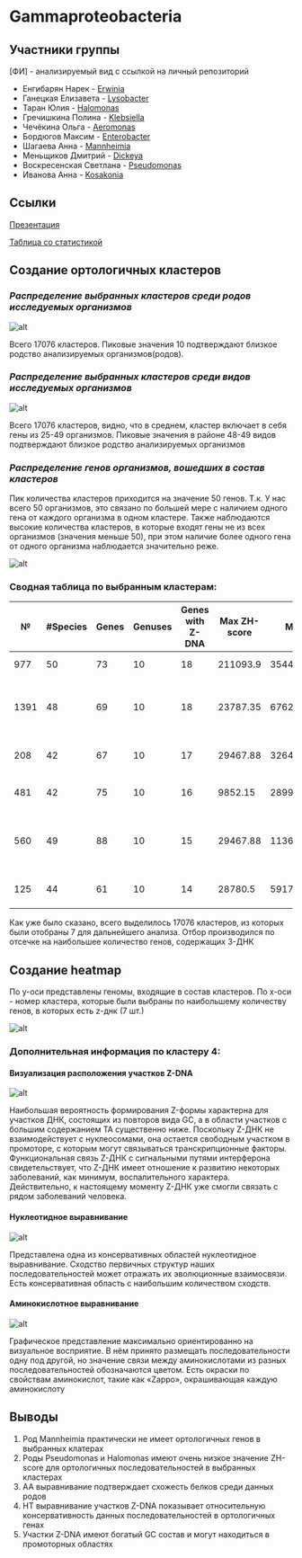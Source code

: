 # Gammaproteobacteria

## Участники группы
[ФИ] - анализируемый вид с ссылкой на личный репозиторий

+ Енгибарян Нарек - [Erwinia](https://github.com/narek01/hse22_project)
+ Ганецкая Елизавета - [Lysobacter](https://github.com/clumsyred-fox/hse22_project)
+ Таран Юлия - [Halomonas](https://github.com/tomat8jpg/hse2022_project)
+ Гречишкина Полина - [Klebsiella](https://github.com/Monopollia/HSE_project_22_orgs)
+ Чечёкина Ольга - [Aeromonas](https://github.com/OlgaChechekina/Z-DNA_Aeromonas)
+ Бордюгов Максим - [Enterobacter](https://github.com/DedAzaMarks/hse22_project)
+ Шагаева Анна - [Mannheimia](https://github.com/shaggy99999/hse22_project)
+ Меньщиков Дмитрий - [Dickeya](https://github.com/mrGnost/hse22_project)
+ Воскресенская Светлана - [Pseudomonas](https://github.com/svetlana-voskr/hse22_project)
+ Иванова Анна - [Kosakonia](https://github.com/AnnaIvanovaaa/hse22_project)

## Ссылки

[Презентация](https://docs.google.com/presentation/d/1LozU8K9kk02SkZyUv_IBtKXBfuWemxfC3j8vcfUJtqk/edit#slide=id.p)

[Таблица со статистикой]()

## Создание ортологичных кластеров

### *Распределение выбранных кластеров среди родов исследуемых организмов*
![alt](https://github.com/svetlana-voskr/project-group-Gammaproteobacteria-1/blob/lana/pictures/genuses_distribution.png) 

Всего 17076 кластеров. Пиковые значения 10 подтверждают близкое родство анализируемых организмов(родов).

### *Распределение выбранных кластеров среди видов исследуемых организмов*
![alt](https://github.com/svetlana-voskr/project-group-Gammaproteobacteria-1/blob/lana/pictures/species_distribution.png)

Всего 17076 кластеров, видно, что в среднем, кластер включает в себя гены из 25-49 организмов. Пиковые значения в районе 48-49 видов подтверждают близкое родство анализируемых организмов

### *Распределение генов организмов, вошедших в состав кластеров*

Пик количества кластеров приходится на значение 50 генов. Т.к. У нас всего 50 организмов, это связано по большей мере с наличием одного гена от каждого организма в одном кластере. Также наблюдаются высокие количества кластеров, в которые входят гены не из всех организмов (значения меньше 50), при этом наличие более одного гена от одного организма наблюдается значительно реже.

![alt](https://github.com/svetlana-voskr/project-group-Gammaproteobacteria-1/blob/lana/pictures/genes_distribution.png)

### Сводная таблица по выбранным кластерам:

| № | #Species | Genes | Genuses | Genes with Z-DNA | Max ZH-score | Mean ZH-Sqore | Function |
|---|---|---|---|---|---|---|---|
| 977 | 50 | 73 | 10 | 18 | 211093.9 | 35448.16305 | Cysteine desulfurase |
| 1391 | 48 | 69 | 10 | 18 | 23787.35 | 6762.25306667 | Sec-independent protein tranclocase subunit tata |
| 208 | 42 | 67 | 10 | 17 | 29467.88 | 3264.72525882353 | P-ii family nitrogen regulator |
| 481 | 42 | 75 | 10 | 16 | 9852.15 | 2899.2377374999996 | Hth-type transqriptional repressor purr |
| 560 | 49 | 88 | 10 | 15 | 29467.88 | 11363.64275999999 | Lipoprotein-releasing abc transporter permease subunit lole |
| 125 | 44 | 61 | 10 | 14 | 28780.5 | 5917.269785714286 | Pts phossphocarrier protien npr |

Как уже было сказано, всего выделилось 17076 кластеров, из которых были отобраны 7 для дальнейшего анализа. Отбор производился по отсечке на наибольшее количество генов, содержащих З-ДНК

## Создание heatmap

По у-оси представлены геномы, входящие в состав кластеров.
По х-оси - номер кластера, которые были выбраны по наибольшему количеству генов, в которых есть z-днк (7 шт.)

![alt](https://github.com/svetlana-voskr/project-group-Gammaproteobacteria-1/blob/lana/pictures/heatmap_with_annotation.png)

### Дополнительная информация по кластеру 4:

#### Визуализация расположения участков Z-DNA

![alt](https://github.com/svetlana-voskr/project-group-Gammaproteobacteria-1/blob/lana/pictures/Cluster_and_zdna.png)

Наибольшая вероятность формирования Z-формы характерна для участков ДНК, состоящих из повторов вида GC, а в области участков с большим содержанием TA существенно ниже.
Поскольку Z-ДНК не взаимодействует с нуклеосомами, она остается свободным участком в промоторе, с которым могут связываться транскрипционные факторы. 
Функциональная связь Z-ДНК с сигнальными путями интерферона свидетельствует, что Z-ДНК имеет отношение к развитию некоторых заболеваний, как минимум, воспалительного характера. Действительно, к настоящему моменту Z-ДНК уже смогли связать с рядом заболеваний человека.

#### Нуклеотидное выравнивание 

![alt](https://github.com/svetlana-voskr/project-group-Gammaproteobacteria-1/blob/lana/pictures/cluster_4_na.png)

Представлена одна из консервативных областей нуклеотидное выравнивание.
Сходство первичных структур наших последовательностей может отражать их эволюционные взаимосвязи. Есть консервативная область с наибольшим количеством сходств.

#### Аминокислотное выравнивание

![alt](https://github.com/svetlana-voskr/project-group-Gammaproteobacteria-1/blob/lana/pictures/cluster_4_protein.png)

Графическое представление максимально ориентированно на визуальное восприятие. В нём принято размещать последовательности одну под другой, но значение связи между аминокислотами из разных последовательностей обозначаются цветом. Есть окраски по свойствам аминокислот, такие как «Zappo», окрашивающая каждую аминокислоту

## Выводы

1) Род Mannheimia практически не имеет ортологичных генов в выбранных клатерах
2) Роды Pseudomonas и Halomonas имеют очень низкое значение ZH-score для ортологичных последовательностей в выбранных кластерах
3) АА выравнивание подтверждает схожесть белков среди данных родов
4) НТ выравнивание участков Z-DNA показывает относительную консервативность данных последовательностей в ортологичных генах
5) Участки Z-DNA имеют богатый GC состав и могут находиться в промоторных областях





